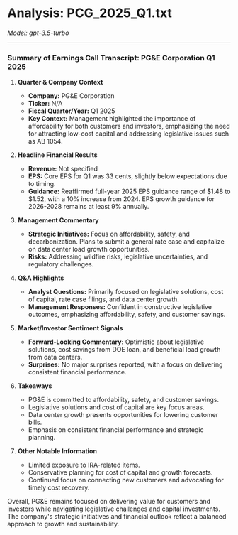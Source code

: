 # Analysis: PCG_2025_Q1.txt

*Model: gpt-3.5-turbo*

---

### Summary of Earnings Call Transcript: PG&E Corporation Q1 2025

1. **Quarter & Company Context**
   - **Company:** PG&E Corporation
   - **Ticker:** N/A
   - **Fiscal Quarter/Year:** Q1 2025
   - **Key Context:** Management highlighted the importance of affordability for both customers and investors, emphasizing the need for attracting low-cost capital and addressing legislative issues such as AB 1054.

2. **Headline Financial Results**
   - **Revenue:** Not specified
   - **EPS:** Core EPS for Q1 was 33 cents, slightly below expectations due to timing.
   - **Guidance:** Reaffirmed full-year 2025 EPS guidance range of $1.48 to $1.52, with a 10% increase from 2024. EPS growth guidance for 2026-2028 remains at least 9% annually.

3. **Management Commentary**
   - **Strategic Initiatives:** Focus on affordability, safety, and decarbonization. Plans to submit a general rate case and capitalize on data center load growth opportunities.
   - **Risks:** Addressing wildfire risks, legislative uncertainties, and regulatory challenges.

4. **Q&A Highlights**
   - **Analyst Questions:** Primarily focused on legislative solutions, cost of capital, rate case filings, and data center growth.
   - **Management Responses:** Confident in constructive legislative outcomes, emphasizing affordability, safety, and customer savings.

5. **Market/Investor Sentiment Signals**
   - **Forward-Looking Commentary:** Optimistic about legislative solutions, cost savings from DOE loan, and beneficial load growth from data centers.
   - **Surprises:** No major surprises reported, with a focus on delivering consistent financial performance.

6. **Takeaways**
   - PG&E is committed to affordability, safety, and customer savings.
   - Legislative solutions and cost of capital are key focus areas.
   - Data center growth presents opportunities for lowering customer bills.
   - Emphasis on consistent financial performance and strategic planning.

7. **Other Notable Information**
   - Limited exposure to IRA-related items.
   - Conservative planning for cost of capital and growth forecasts.
   - Continued focus on connecting new customers and advocating for timely cost recovery.

Overall, PG&E remains focused on delivering value for customers and investors while navigating legislative challenges and capital investments. The company's strategic initiatives and financial outlook reflect a balanced approach to growth and sustainability.